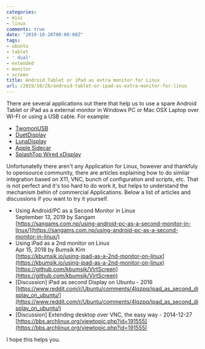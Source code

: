 ```yaml
---
categories:
- misc
- linux
comments: true
date: "2019-10-28T00:00:00Z"
tags:
- ubuntu
- tablet
- ' dual'
- extended
- monitor
- screen
title: Android Tablet or iPad as extra monitor for Linux
url: /2019/10/28/android-tablet-or-ipad-as-extra-monitor-for-linux
---
```

There are several applications out there that help us to use a spare Android Tablet or iPad as a external monitor in Windows PC or Mac OSX Laptop over WI-FI or using a USB cable. For example:
- [TwomonUSB](http://www.easynlight.com/en/twomonusb/)
- [DuetDisplay](https://www.duetdisplay.com/)
- [LunaDisplay](https://lunadisplay.com/)
- [Apple Sidecar](https://support.apple.com/en-gb/HT210380)
- [SplashTop Wired xDisplay](https://www.splashtop.com/wiredxdisplay)

<!--more-->  

Unfortunatelly there aren't any Application for Linux, however and thankfuly to opensource community, there are articles explaining how to do similar integration based on X11, VNC, bunch of configuration and scripts, etc. 
That is not perfect and it's too hard to do work it, but helps to understand the mechanism behin of commercial Applications. 
Below a list of articles and discussions if you want to try it yourself.

- Using Android/PC as a Second Monitor in Linux  
  September 13, 2019 by Sangam  
  [https://sangams.com.np/using-android-pc-as-a-second-monitor-in-linux/](https://sangams.com.np/using-android-pc-as-a-second-monitor-in-linux/)
- Using iPad as a 2nd monitor on Linux  
  Apr 15, 2018 by Bumsik Kim  
  [https://kbumsik.io/using-ipad-as-a-2nd-monitor-on-linux](https://kbumsik.io/using-ipad-as-a-2nd-monitor-on-linux)  
  [https://github.com/kbumsik/VirtScreen](https://github.com/kbumsik/VirtScreen)
- [Discussion] iPad as second Display on Ubuntu - 2016  
  [https://www.reddit.com/r/Ubuntu/comments/4lqzpq/ipad_as_second_display_on_ubuntu/](https://www.reddit.com/r/Ubuntu/comments/4lqzpq/ipad_as_second_display_on_ubuntu/)
- [Discussion] Extending desktop over VNC, the easy way - 2014-12-27   
  [https://bbs.archlinux.org/viewtopic.php?id=191555](https://bbs.archlinux.org/viewtopic.php?id=191555)

I hope this helps you.